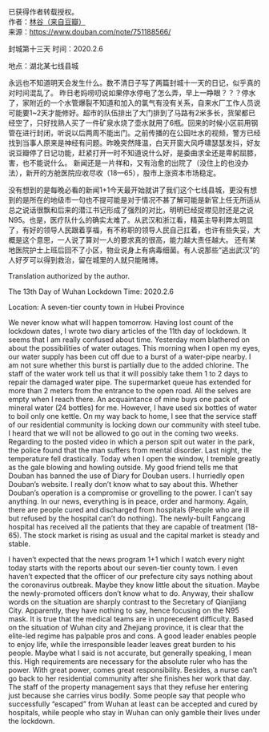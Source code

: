 已获得作者转载授权。  
作者：[林谷（来自豆瓣）](https://www.douban.com/people/115816477/)  
来源：https://www.douban.com/note/751188566/

封城第十三天 时间：2020.2.6   

地点：湖北某七线县城   

永远也不知道明天会发生什么。数不清日子写了两篇封城十一天的日记，似乎真的对时间混乱了。 昨日老妈唠叨说如果停水停电了怎么弄，早上一睁眼？？？停水了，家附近的一个水管爆裂不知道和加入的氯气有没有关系，自来水厂工作人员说可能要1~2天才能修好。超市的队伍排出了大门排到了马路有2米多长，货架都已经空了，只好找熟人买了一件矿泉水烧了壶水就用了6瓶。回来的时候小区前用钢管在进行封闭，听说以后两周不能出门。之前传播的在公园吐水的视频，警方已经找到当事人原来是神经有问题。昨晚突然降温，白天开窗大风呼啸瑟瑟发抖，好友说豆瓣停了日记功能，赶紧打开一时不知道说什么好，是委曲求全还是卑躬屈膝，害，也不能说什么。 新闻还是一片祥和，又有治愈的出院了（没住上的也没办法），新开的方舱医院应收尽收（18—65），股市上涨资本市场稳定。  

没有想到的是每晚必看的新闻1+1今天最开始就讲了我们这个七线县城，更没有想到的是所在的地级市一句也不提可能是对于情况不甚了解可能是新官上任无所适从总之说话很飘和后来的潜江书记形成了强烈的对比，明明已经捉襟见肘还是之说N95。也是，医疗队什么的确实太难了。从武汉和浙江看，精英主导利弊太明显了，有好的领导人民跟着享福，有不称职的领导人民自己扛着，也许有些失妥，大概是这个意思，一人说了算对一人的要求真的很高，能力越大责任越大。 还有某地医院护士上班后回不了小区，物业说身上有病毒细菌。有人说那些“逃出武汉”的人好歹可以得到救治，留在城里的人就只能赌博。  

Translation authorized by the author.

The 13th Day of Wuhan Lockdown    Time: 2020.2.6

Location: A seven-tier county town in Hubei Province

We never know what will happen tomorrow. Having lost count of the lockdown dates, I wrote two diary articles of the 11th day of lockdown. It seems that I am really confused about time. Yesterday mom blathered on about the possibilities of water outages. This morning when I open my eyes, our water supply has been cut off due to a burst of a water-pipe nearby. I am not sure whether this burst is partially due to the added chlorine. The staff of the water work tell us that it will possibly take them 1 to 2 days to repair the damaged water pipe. The supermarket queue has extended for more than 2 meters from the entrance to the open road. All the selves are empty when I reach there. An acquaintance of mine buys one pack of mineral water (24 bottles) for me. However, I have used six bottles of water to boil only one kettle. On my way back to home, I see that the service staff of our residential community is locking down our community with steel tube. I heard that we will not be allowed to go out in the coming two weeks. Regarding to the posted video in which a person spit out water in the park, the police found that the man suffers from mental disorder. Last night, the temperature fell drastically. Today when I open the window, I tremble greatly as the gale blowing and howling outside. My good friend tells me that Douban has banned the use of Diary for Douban users.  I hurriedly open Douban’s website. I really don’t know what to say about this. Whether Douban’s operation is a compromise or grovelling to the power. I can’t say anything. In our news, everything is in peace, order and harmony. Again, there are people cured and discharged from hospitals (People who are ill but refused by the hospital can’t do nothing). The newly-built Fangcang hospital has received all the patients that they are capable of treatment (18-65).  The stock market is rising as usual and the capital market is steady and stable. 

I haven’t expected that the news program 1+1 which I watch every night today starts with the reports about our seven-tier county town. I even haven’t expected that the officer of our prefecture city says nothing about the coronavirus outbreak. Maybe they know little about the situation. Maybe the newly-promoted officers don’t know what to do. Anyway, their shallow words on the situation are sharply contrast to the Secretary of Qianjiang City. Apparently, they have nothing to say, hence focusing on the N95 mask. It is true that the medical teams are in unprecedent difficulty. Based on the situation of Wuhan city and Zhejiang province, it is clear that the elite-led regime has palpable pros and cons. A good leader enables people to enjoy life, while the irresponsible leader leaves great burden to his people.  Maybe what I said is not accurate, but generally speaking, I mean this. High requirements are necessary for the absolute ruler who has the power. With great power, comes great responsibility. Besides, a nurse can’t go back to her residential community after she finishes her work that day. The staff of the property management says that they refuse her entering just because she carries virus bodily. Some people say that people who successfully “escaped” from Wuhan at least can be accepted and cured by hospitals, while people who stay in Wuhan can only gamble their lives under the lockdown. 

